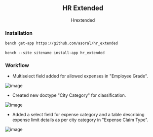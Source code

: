 <h2  align="center">HR Extended</h2>
<p align="center">Hrextended</p>
<h3>Installation</h3>
<p>
  
  `bench get-app https://github.com/asoral/hr_extended`
  <br><br>
  `bench --site sitename install-app hr_extended`
  
</p>
<h3>Workflow</h3>

* Multiselect field added for allowed expenses in "Employee Grade".

![image](https://github.com/asoral/hr_extended/raw/master/empgrade.png)

* Created new doctype "City Category" for classification.

![image](https://github.com/asoral/hr_extended/raw/master/citycat.png)

* Added a select field for expense category and a table describing expense limit details as per city category in "Expense Claim Type".

![image](https://github.com/asoral/hr_extended/raw/master/extype.png)


